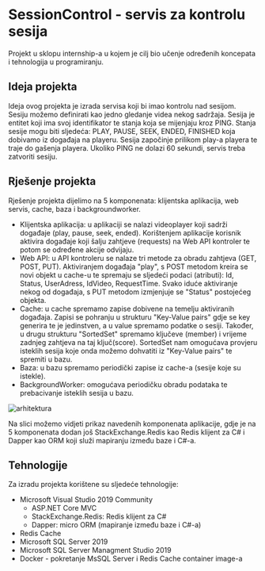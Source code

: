 # SessionControl - servis za kontrolu sesija
Projekt u sklopu internship-a u kojem je cilj bio učenje određenih koncepata i tehnologija u programiranju.

## Ideja projekta

Ideja ovog projekta je izrada servisa koji bi imao kontrolu nad sesijom. Sesiju možemo definirati kao jedno gledanje videa nekog sadržaja. 
Sesija je entitet koji ima svoj identifikator te stanja koja se mijenjaju kroz PING. Stanja sesije mogu biti sljedeća: PLAY, PAUSE, SEEK, ENDED, FINISHED koja dobivamo iz događaja
na playeru. Sesija započinje prilikom play-a playera te traje do gašenja playera. Ukoliko PING ne dolazi 60 sekundi, servis treba zatvoriti sesiju.

## Rješenje projekta

Rješenje projekta dijelimo na 5 komponenata: klijentska aplikacija, web servis, cache, baza i backgroundworker.

  * Klijentska aplikacija: u aplikaciji se nalazi videoplayer koji sadrži događaje (play, pause, seek, ended). Korištenjem aplikacije korisnik aktivira događaje 
  koji šalju zahtjeve (requests) na Web API kontroler te potom se određene akcije odvijaju.
  * Web API: u API kontroleru se nalaze tri metode za obradu zahtjeva (GET, POST, PUT). Aktiviranjem događaja "play", s POST metodom kreira se novi objekt 
  u cache-u te spremaju se sljedeći podaci (atributi): Id, Status, UserAdress, IdVideo, RequestTime. Svako iduće aktiviranje nekog od događaja, s PUT metodom izmjenjuje se
  "Status" postojećeg objekta.
  * Cache: u cache spremamo zapise dobivene na temelju aktiviranih događaja. Zapisi se pohranju u strukturu "Key-Value pairs" gdje se key generira te je jedinstven, a u value spremamo podatke o sesiji.
  Također, u drugu strukturu "SortedSet" spremamo ključeve (member) i vrijeme zadnjeg zahtjeva na taj ključ(score). SortedSet nam omogućava provjeru isteklih sesija koje onda možemo 
  dohvatiti iz "Key-Value pairs" te spremiti u bazu.
  * Baza: u bazu spremamo periodički zapise iz cache-a (sesije koje su istekle). 
  * BackgroundWorker: omogućava periodičku obradu podataka te prebacivanje isteklih sesija u bazu.
  
  ![arhitektura](https://user-images.githubusercontent.com/18721181/85980973-a7abf280-b9e3-11ea-9a48-b1b631b00744.png)
  
  Na slici možemo vidjeti prikaz navedenih komponenata aplikacije, gdje je na 5 komponenata dodan još StackExchange.Redis kao Redis klijent za C# i Dapper kao ORM koji služi mapiranju između baze i C#-a.

## Tehnologije
Za izradu projekta korištene su sljedeće tehnologije:
  * Microsoft Visual Studio 2019 Community
      - ASP.NET Core MVC
      - StackExchange.Redis: Redis klijent za C#
      - Dapper: micro ORM (mapiranje između baze i C#-a)
  * Redis Cache
  * Microsoft SQL Server 2019
  * Microsoft SQL Server Managment Studio 2019
  * Docker - pokretanje MsSQL Server i Redis Cache container image-a
  
  
  


